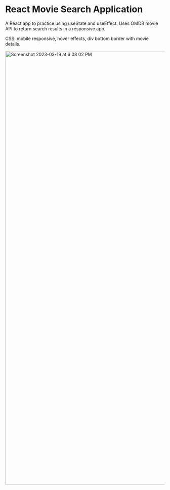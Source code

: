 # React Movie Search Application

A React app to practice using useState and useEffect. Uses OMDB movie API to return search results in a responsive app. 

CSS: mobile responsive, hover effects, div bottom border with movie details.

<img width="1371" alt="Screenshot 2023-03-19 at 6 08 02 PM" src="https://user-images.githubusercontent.com/51424392/226223823-c7570afa-c239-4153-9b00-1a8258f0ea26.png">
